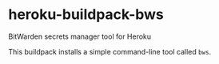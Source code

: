 # heroku-buildpack-bws
BitWarden secrets manager tool for Heroku

This buildpack installs a simple command-line tool called `bws`.
